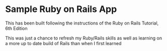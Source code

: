 # Sample Ruby on Rails App
This has been built following the instructions of the Ruby on Rails Tutorial, 6th Edition

This was just a chance to refresh my Ruby/Rails skills as well as learning on a more up to date build of Rails than when I first learned
